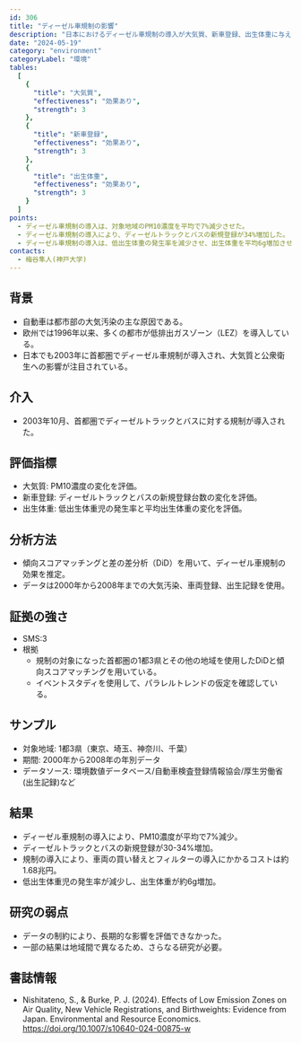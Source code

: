```yaml
---
id: 306
title: "ディーゼル車規制の影響"
description: "日本におけるディーゼル車規制の導入が大気質、新車登録、出生体重に与える影響を分析"
date: "2024-05-19"
category: "environment"
categoryLabel: "環境"
tables: 
  [
    {
      "title": "大気質",
      "effectiveness": "効果あり",
      "strength": 3
    },
    {
      "title": "新車登録",
      "effectiveness": "効果あり",
      "strength": 3
    },
    {
      "title": "出生体重",
      "effectiveness": "効果あり",
      "strength": 3
    }
  ]
points:
  - ディーゼル車規制の導入は、対象地域のPM10濃度を平均で7%減少させた。
  - ディーゼル車規制の導入により、ディーゼルトラックとバスの新規登録が34%増加した。
  - ディーゼル車規制の導入は、低出生体重の発生率を減少させ、出生体重を平均6g増加させた。
contacts: 
  - 梅谷隼人(神戸大学)
---
```



## 背景
- 自動車は都市部の大気汚染の主な原因である。
- 欧州では1996年以来、多くの都市が低排出ガスゾーン（LEZ）を導入している。
- 日本でも2003年に首都圏でディーゼル車規制が導入され、大気質と公衆衛生への影響が注目されている。


## 介入
- 2003年10月、首都圏でディーゼルトラックとバスに対する規制が導入された。


## 評価指標
- 大気質: PM10濃度の変化を評価。
- 新車登録: ディーゼルトラックとバスの新規登録台数の変化を評価。
- 出生体重: 低出生体重児の発生率と平均出生体重の変化を評価。


## 分析方法
- 傾向スコアマッチングと差の差分析（DiD）を用いて、ディーゼル車規制の効果を推定。
- データは2000年から2008年までの大気汚染、車両登録、出生記録を使用。


## 証拠の強さ
- SMS:3
- 根拠
  - 規制の対象になった首都圏の1都3県とその他の地域を使用したDiDと傾向スコアマッチングを用いている。
  - イベントスタディを使用して、パラレルトレンドの仮定を確認している。


## サンプル
- 対象地域: 1都3県（東京、埼玉、神奈川、千葉）
- 期間: 2000年から2008年の年別データ
- データソース: 環境数値データベース/自動車検査登録情報協会/厚生労働省(出生記録)など


## 結果
- ディーゼル車規制の導入により、PM10濃度が平均で7%減少。
- ディーゼルトラックとバスの新規登録が30-34%増加。
- 規制の導入により、車両の買い替えとフィルターの導入にかかるコストは約1.68兆円。
- 低出生体重児の発生率が減少し、出生体重が約6g増加。


## 研究の弱点
- データの制約により、長期的な影響を評価できなかった。
- 一部の結果は地域間で異なるため、さらなる研究が必要。


## 書誌情報
- Nishitateno, S., & Burke, P. J. (2024). Effects of Low Emission Zones on Air Quality, New Vehicle Registrations, and Birthweights: Evidence from Japan. Environmental and Resource Economics. https://doi.org/10.1007/s10640-024-00875-w